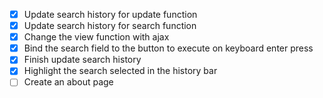 - [X] Update search history for update function
- [X] Update search history for search function
- [X] Change the view function with ajax
- [X] Bind the search field to the button to execute on keyboard enter press
- [X] Finish update search history
- [X] Highlight the search selected in the history bar
- [ ] Create an about page